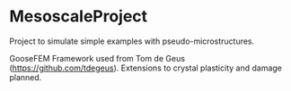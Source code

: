 # MesoscaleProject
Project to simulate simple examples with pseudo-microstructures.

GooseFEM Framework used from Tom de Geus (https://github.com/tdegeus). Extensions to crystal plasticity and damage planned.
